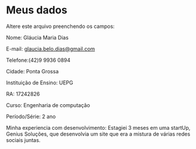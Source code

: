 # Meus dados

Altere este arquivo preenchendo os campos:

Nome: Gláucia Maria Dias

E-mail: glaucia.belo.dias@gmail.com

Telefone:(42)9 9936 0894

Cidade: Ponta Grossa

Instituição de Ensino: UEPG

RA: 17242826
 
Curso: Engenharia de computação

Período/Série: 2 ano

Minha experiencia com desenvolvimento: Estagiei 3 meses em uma startUp, Genius Soluções, que desenvolvia um site que era a mistura de várias redes sociais juntas.
